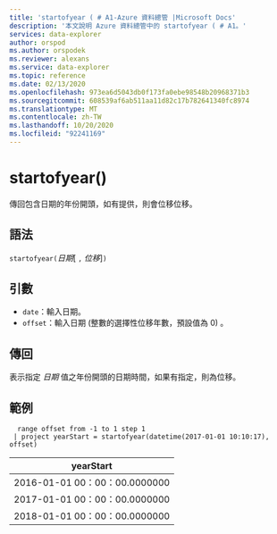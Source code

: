 ```yaml
---
title: 'startofyear ( # A1-Azure 資料總管 |Microsoft Docs'
description: '本文說明 Azure 資料總管中的 startofyear ( # A1。'
services: data-explorer
author: orspod
ms.author: orspodek
ms.reviewer: alexans
ms.service: data-explorer
ms.topic: reference
ms.date: 02/13/2020
ms.openlocfilehash: 973ea6d5043db0f173fa0ebe98548b20968371b3
ms.sourcegitcommit: 608539af6ab511aa11d82c17b782641340fc8974
ms.translationtype: MT
ms.contentlocale: zh-TW
ms.lasthandoff: 10/20/2020
ms.locfileid: "92241169"
---
```

# <a name="startofyear"></a>startofyear()

傳回包含日期的年份開頭，如有提供，則會位移位移。

## <a name="syntax"></a>語法

`startofyear(`*日期*[ `,` *位移*]`)`

## <a name="arguments"></a>引數

* `date`：輸入日期。
* `offset`：輸入日期 (整數的選擇性位移年數，預設值為 0) 。 

## <a name="returns"></a>傳回

表示指定 *日期* 值之年份開頭的日期時間，如果有指定，則為位移。

## <a name="example"></a>範例

```kusto
  range offset from -1 to 1 step 1
 | project yearStart = startofyear(datetime(2017-01-01 10:10:17), offset) 
```

|yearStart|
|---|
|2016-01-01 00：00：00.0000000|
|2017-01-01 00：00：00.0000000|
|2018-01-01 00：00：00.0000000|